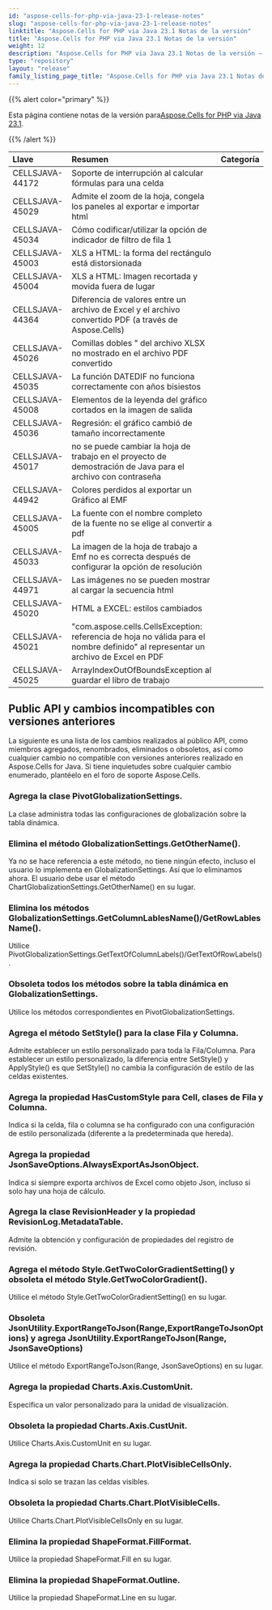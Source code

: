```yaml
---
id: "aspose-cells-for-php-via-java-23-1-release-notes"
slug: "aspose-cells-for-php-via-java-23-1-release-notes"
linktitle: "Aspose.Cells for PHP via Java 23.1 Notas de la versión"
title: "Aspose.Cells for PHP via Java 23.1 Notas de la versión"
weight: 12
description: "Aspose.Cells for PHP via Java 23.1 Notas de la versión – the latest updates and fixes."
type: "repository"
layout: "release"
family_listing_page_title: "Aspose.Cells for PHP via Java 23.1 Notas de la versión"
---
```

{{% alert color="primary" %}}

 Esta página contiene notas de la versión para[Aspose.Cells for PHP via Java 23.1](https://releases.aspose.com/cells/php/new-releases/aspose.cells-for-php-via-java-23.1/).

{{% /alert %}}

|**Llave**|**Resumen**|**Categoría**|
| :- | :- | :- |
|CELLSJAVA-44172|Soporte de interrupción al calcular fórmulas para una celda|
|CELLSJAVA-45029|Admite el zoom de la hoja, congela los paneles al exportar e importar html|
|CELLSJAVA-45034|Cómo codificar/utilizar la opción de indicador de filtro de fila 1|
|CELLSJAVA-45003|XLS a HTML: la forma del rectángulo está distorsionada|
|CELLSJAVA-45004|XLS a HTML: Imagen recortada y movida fuera de lugar|
|CELLSJAVA-44364|Diferencia de valores entre un archivo de Excel y el archivo convertido PDF (a través de Aspose.Cells)|
|CELLSJAVA-45026|Comillas dobles " del archivo XLSX no mostrado en el archivo PDF convertido|
|CELLSJAVA-45035|La función DATEDIF no funciona correctamente con años bisiestos|
|CELLSJAVA-45008|Elementos de la leyenda del gráfico cortados en la imagen de salida|
|CELLSJAVA-45036|Regresión: el gráfico cambió de tamaño incorrectamente|
|CELLSJAVA-45017|no se puede cambiar la hoja de trabajo en el proyecto de demostración de Java para el archivo con contraseña|
|CELLSJAVA-44942|Colores perdidos al exportar un Gráfico al EMF|
|CELLSJAVA-45005|La fuente con el nombre completo de la fuente no se elige al convertir a pdf|
|CELLSJAVA-45033|La imagen de la hoja de trabajo a Emf no es correcta después de configurar la opción de resolución|
|CELLSJAVA-44971|Las imágenes no se pueden mostrar al cargar la secuencia html|
|CELLSJAVA-45020|HTML a EXCEL: estilos cambiados|
|CELLSJAVA-45021|"com.aspose.cells.CellsException: referencia de hoja no válida para el nombre definido" al representar un archivo de Excel en PDF|
|CELLSJAVA-45025|ArrayIndexOutOfBoundsException al guardar el libro de trabajo|

##  **Public API y cambios incompatibles con versiones anteriores**

La siguiente es una lista de los cambios realizados al público API, como miembros agregados, renombrados, eliminados o obsoletos, así como cualquier cambio no compatible con versiones anteriores realizado en Aspose.Cells for Java. Si tiene inquietudes sobre cualquier cambio enumerado, plantéelo en el foro de soporte Aspose.Cells.

###  **Agrega la clase PivotGlobalizationSettings.**

La clase administra todas las configuraciones de globalización sobre la tabla dinámica.

###  **Elimina el método GlobalizationSettings.GetOtherName().**

Ya no se hace referencia a este método, no tiene ningún efecto, incluso el usuario lo implementa en GlobalizationSettings. Así que lo eliminamos ahora. El usuario debe usar el método ChartGlobalizationSettings.GetOtherName() en su lugar.

###  **Elimina los métodos GlobalizationSettings.GetColumnLablesName()/GetRowLablesName().**

Utilice PivotGlobalizationSettings.GetTextOfColumnLabels()/GetTextOfRowLabels().

###  **Obsoleta todos los métodos sobre la tabla dinámica en GlobalizationSettings.**

Utilice los métodos correspondientes en PivotGlobalizationSettings.

###  **Agrega el método SetStyle() para la clase Fila y Columna.**

Admite establecer un estilo personalizado para toda la Fila/Columna. Para establecer un estilo personalizado, la diferencia entre SetStyle() y ApplyStyle() es que SetStyle() no cambia la configuración de estilo de las celdas existentes.

###  **Agrega la propiedad HasCustomStyle para Cell, clases de Fila y Columna.**

Indica si la celda, fila o columna se ha configurado con una configuración de estilo personalizada (diferente a la predeterminada que hereda).

###  **Agrega la propiedad JsonSaveOptions.AlwaysExportAsJsonObject.**

Indica si siempre exporta archivos de Excel como objeto Json, incluso si solo hay una hoja de cálculo.

###  **Agrega la clase RevisionHeader y la propiedad RevisionLog.MetadataTable.**

Admite la obtención y configuración de propiedades del registro de revisión.

###  **Agrega el método Style.GetTwoColorGradientSetting() y obsoleta el método Style.GetTwoColorGradient().**

Utilice el método Style.GetTwoColorGradientSetting() en su lugar.

###  **Obsoleta JsonUtility.ExportRangeToJson(Range,ExportRangeToJsonOptions) y agrega JsonUtility.ExportRangeToJson(Range, JsonSaveOptions)**

Utilice el método ExportRangeToJson(Range, JsonSaveOptions) en su lugar.

###  **Agrega la propiedad Charts.Axis.CustomUnit.**

Especifica un valor personalizado para la unidad de visualización.

###  **Obsoleta la propiedad Charts.Axis.CustUnit.**

Utilice Charts.Axis.CustomUnit en su lugar.

###  **Agrega la propiedad Charts.Chart.PlotVisibleCellsOnly.**

Indica si solo se trazan las celdas visibles.

###  **Obsoleta la propiedad Charts.Chart.PlotVisibleCells.**

Utilice Charts.Chart.PlotVisibleCellsOnly en su lugar.

###  **Elimina la propiedad ShapeFormat.FillFormat.**

Utilice la propiedad ShapeFormat.Fill en su lugar.

###  **Elimina la propiedad ShapeFormat.Outline.**

Utilice la propiedad ShapeFormat.Line en su lugar.